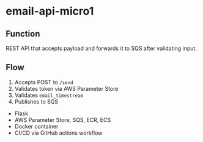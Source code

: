 # email-api-micro1

## Function
REST API that accepts payload and forwards it to SQS after validating input.

## Flow
1. Accepts POST to `/send`
2. Validates token via AWS Parameter Store
3. Validates `email_timestream`
4. Publishes to SQS


- Flask 
- AWS Parameter Store, SQS, ECR, ECS
- Docker container
- CI/CD via GitHub actions workflow
